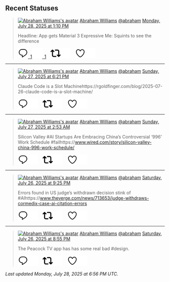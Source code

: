 ## Recent Statuses

> <a href="https://indieweb.social/@abraham"><img alt="Abraham Williams's avatar" src="https://cdn.masto.host/indiewebsocial/accounts/avatars/109/292/540/382/343/163/original/d00f2e03ce9c85b1.jpg" height="24" width="24" ></a> [Abraham Williams](https://indieweb.social/@abraham) [@abraham](https://indieweb.social/@abraham) [Monday, July 28, 2025 at 1:10 PM](https://indieweb.social/@abraham/114931021096721334)
>
> Headline: App gets Material 3 Expressive Me: Squints to see the difference
>
> [![Reply](./images/reply_light.svg#gh-light-mode-only "Reply")&ensp;1](https://indieweb.social/@abraham/114931021096721334#gh-light-mode-only)[![Reply](./images/reply.svg#gh-dark-mode-only "Reply")&ensp;1](https://indieweb.social/@abraham/114931021096721334#gh-dark-mode-only)&emsp;[![Boost](./images/retweet_light.svg#gh-light-mode-only "Boost")](https://indieweb.social/@abraham/114931021096721334#gh-light-mode-only)[![Boost](./images/retweet.svg#gh-dark-mode-only "Boost")](https://indieweb.social/@abraham/114931021096721334#gh-dark-mode-only)&emsp;[![Favorite](./images/like_light.svg#gh-light-mode-only "Favorite")](https://indieweb.social/@abraham/114931021096721334#gh-light-mode-only)[![Favorite](./images/like.svg#gh-dark-mode-only "Favorite")](https://indieweb.social/@abraham/114931021096721334#gh-dark-mode-only)


---

> <a href="https://indieweb.social/@abraham"><img alt="Abraham Williams's avatar" src="https://cdn.masto.host/indiewebsocial/accounts/avatars/109/292/540/382/343/163/original/d00f2e03ce9c85b1.jpg" height="24" width="24" ></a> [Abraham Williams](https://indieweb.social/@abraham) [@abraham](https://indieweb.social/@abraham) [Sunday, July 27, 2025 at 6:21 PM](https://indieweb.social/@abraham/114926583894862481)
>
> Claude Code is a Slot Machinehttps://rgoldfinger.com/blog/2025-07-26-claude-code-is-a-slot-machine/
>
> [![Reply](./images/reply_light.svg#gh-light-mode-only "Reply")](https://indieweb.social/@abraham/114926583894862481#gh-light-mode-only)[![Reply](./images/reply.svg#gh-dark-mode-only "Reply")](https://indieweb.social/@abraham/114926583894862481#gh-dark-mode-only)&emsp;[![Boost](./images/retweet_light.svg#gh-light-mode-only "Boost")](https://indieweb.social/@abraham/114926583894862481#gh-light-mode-only)[![Boost](./images/retweet.svg#gh-dark-mode-only "Boost")](https://indieweb.social/@abraham/114926583894862481#gh-dark-mode-only)&emsp;[![Favorite](./images/like_light.svg#gh-light-mode-only "Favorite")](https://indieweb.social/@abraham/114926583894862481#gh-light-mode-only)[![Favorite](./images/like.svg#gh-dark-mode-only "Favorite")](https://indieweb.social/@abraham/114926583894862481#gh-dark-mode-only)


---

> <a href="https://indieweb.social/@abraham"><img alt="Abraham Williams's avatar" src="https://cdn.masto.host/indiewebsocial/accounts/avatars/109/292/540/382/343/163/original/d00f2e03ce9c85b1.jpg" height="24" width="24" ></a> [Abraham Williams](https://indieweb.social/@abraham) [@abraham](https://indieweb.social/@abraham) [Sunday, July 27, 2025 at 2:53 AM](https://indieweb.social/@abraham/114922935298929460)
>
> Silicon Valley #AI Startups Are Embracing China’s Controversial ‘996’ Work Schedule #failhttps://www.wired.com/story/silicon-valley-china-996-work-schedule/
>
> [![Reply](./images/reply_light.svg#gh-light-mode-only "Reply")](https://indieweb.social/@abraham/114922935298929460#gh-light-mode-only)[![Reply](./images/reply.svg#gh-dark-mode-only "Reply")](https://indieweb.social/@abraham/114922935298929460#gh-dark-mode-only)&emsp;[![Boost](./images/retweet_light.svg#gh-light-mode-only "Boost")](https://indieweb.social/@abraham/114922935298929460#gh-light-mode-only)[![Boost](./images/retweet.svg#gh-dark-mode-only "Boost")](https://indieweb.social/@abraham/114922935298929460#gh-dark-mode-only)&emsp;[![Favorite](./images/like_light.svg#gh-light-mode-only "Favorite")](https://indieweb.social/@abraham/114922935298929460#gh-light-mode-only)[![Favorite](./images/like.svg#gh-dark-mode-only "Favorite")](https://indieweb.social/@abraham/114922935298929460#gh-dark-mode-only)


---

> <a href="https://indieweb.social/@abraham"><img alt="Abraham Williams's avatar" src="https://cdn.masto.host/indiewebsocial/accounts/avatars/109/292/540/382/343/163/original/d00f2e03ce9c85b1.jpg" height="24" width="24" ></a> [Abraham Williams](https://indieweb.social/@abraham) [@abraham](https://indieweb.social/@abraham) [Saturday, July 26, 2025 at 9:25 PM](https://indieweb.social/@abraham/114921644170611976)
>
> Errors found in US judge’s withdrawn decision stink of #AIhttps://www.theverge.com/news/713653/judge-withdraws-cormedix-case-ai-citation-errors
>
> [![Reply](./images/reply_light.svg#gh-light-mode-only "Reply")](https://indieweb.social/@abraham/114921644170611976#gh-light-mode-only)[![Reply](./images/reply.svg#gh-dark-mode-only "Reply")](https://indieweb.social/@abraham/114921644170611976#gh-dark-mode-only)&emsp;[![Boost](./images/retweet_light.svg#gh-light-mode-only "Boost")](https://indieweb.social/@abraham/114921644170611976#gh-light-mode-only)[![Boost](./images/retweet.svg#gh-dark-mode-only "Boost")](https://indieweb.social/@abraham/114921644170611976#gh-dark-mode-only)&emsp;[![Favorite](./images/like_light.svg#gh-light-mode-only "Favorite")](https://indieweb.social/@abraham/114921644170611976#gh-light-mode-only)[![Favorite](./images/like.svg#gh-dark-mode-only "Favorite")](https://indieweb.social/@abraham/114921644170611976#gh-dark-mode-only)


---

> <a href="https://indieweb.social/@abraham"><img alt="Abraham Williams's avatar" src="https://cdn.masto.host/indiewebsocial/accounts/avatars/109/292/540/382/343/163/original/d00f2e03ce9c85b1.jpg" height="24" width="24" ></a> [Abraham Williams](https://indieweb.social/@abraham) [@abraham](https://indieweb.social/@abraham) [Saturday, July 26, 2025 at 8:55 PM](https://indieweb.social/@abraham/114921524568505954)
>
> The Peacock TV app has has some real bad #design.
>
> [![Reply](./images/reply_light.svg#gh-light-mode-only "Reply")](https://indieweb.social/@abraham/114921524568505954#gh-light-mode-only)[![Reply](./images/reply.svg#gh-dark-mode-only "Reply")](https://indieweb.social/@abraham/114921524568505954#gh-dark-mode-only)&emsp;[![Boost](./images/retweet_light.svg#gh-light-mode-only "Boost")](https://indieweb.social/@abraham/114921524568505954#gh-light-mode-only)[![Boost](./images/retweet.svg#gh-dark-mode-only "Boost")](https://indieweb.social/@abraham/114921524568505954#gh-dark-mode-only)&emsp;[![Favorite](./images/like_light.svg#gh-light-mode-only "Favorite")](https://indieweb.social/@abraham/114921524568505954#gh-light-mode-only)[![Favorite](./images/like.svg#gh-dark-mode-only "Favorite")](https://indieweb.social/@abraham/114921524568505954#gh-dark-mode-only)


_Last updated Monday, July 28, 2025 at 6:56 PM UTC._
